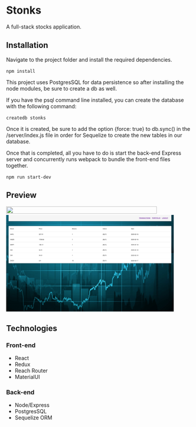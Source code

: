 # Stonks

A full-stack stocks application.

## Installation

Navigate to the project folder and install the required dependencies.

```
npm install
```

This project uses PostgresSQL for data persistence so after installing the node modules, be sure to create a db as well.

If you have the psql command line installed, you can create the database with the following command:

```
createdb stonks
```

Once it is created, be sure to add the option {force: true} to db.sync() in the /server/index.js file in order for Sequelize to create the new tables in our database.

Once that is completed, all you have to do is start the back-end Express server and concurrently runs webpack to bundle the front-end files together.

```
npm run start-dev
```

## Preview

<img src="/public/resources/login.png" width="90%" height="90%">
<img src="/public/resources/transactions.png" width="90%" height="90%">

## Technologies

### Front-end

- React
- Redux
- Reach Router
- MaterialUI

### Back-end

- Node/Express
- PostgresSQL
- Sequelize ORM

